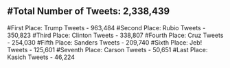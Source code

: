 #Total Number of Tweets: 2,338,439 
---
#First Place: Trump Tweets - 963,484
#Second Place: Rubio Tweets - 350,823
#Third Place: Clinton Tweets - 338,807
#Fourth Place: Cruz Tweets - 254,030
#Fifth Place: Sanders Tweets - 209,740
#Sixth Place: Jeb! Tweets - 125,601
#Seventh Place: Carson Tweets - 50,651
#Last Place: Kasich Tweets - 46,224
